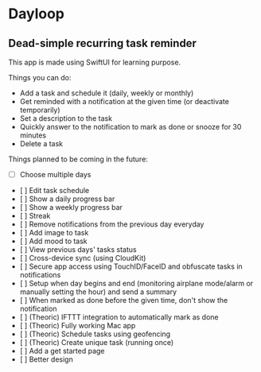 #  Dayloop
## Dead-simple recurring task reminder

This app is made using SwiftUI for learning purpose. 

Things you can do:

- Add a task and schedule it (daily, weekly or monthly)
- Get reminded with a notification at the given time (or deactivate temporarily)
- Set a description to the task
- Quickly answer to the notification to mark as done or snooze for 30 minutes
- Delete a task

Things planned to be coming in the future:

- [ ] Choose multiple days
- [ ] Edit task schedule
- [ ] Show a daily progress bar
- [ ] Show a weekly progress bar
- [ ] Streak
- [ ] Remove notifications from the previous day everyday
- [ ] Add image to task
- [ ] Add mood to task
- [ ] View previous days' tasks status
- [ ] Cross-device sync (using CloudKit)
- [ ] Secure app access using TouchID/FaceID and obfuscate tasks in notifications
- [ ] Setup when day begins and end (monitoring airplane mode/alarm or manually setting the hour) and send a summary
- [ ] When marked as done before the given time, don't show the notification
- [ ] (Theoric) IFTTT integration to automatically mark as done
- [ ] (Theoric) Fully working Mac app
- [ ] (Theoric) Schedule tasks using geofencing
- [ ] (Theoric) Create unique task (running once)
- [ ] Add a get started page
- [ ] Better design
